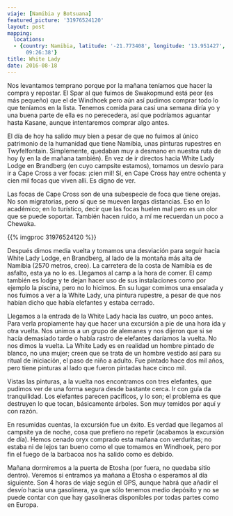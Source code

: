 ```yaml
---
viaje: [Namibia y Botsuana]
featured_picture: '31976524120'
layout: post
mapping:
  locations:
  - {country: Namibia, latitude: '-21.773408', longitude: '13.951427', time: '2016-08-18
      09:26:38'}
title: White Lady
date: 2016-08-18
---
```

Nos levantamos temprano porque por la mañana teníamos que hacer la compra y repostar. El Spar al que fuimos de Swakopmund está peor (es más pequeño) que el de Windhoek pero aún así pudimos comprar todo lo que teníamos en la lista. Tenemos comida para casi una semana diría yo y una buena parte de ella es no perecedera, así que podríamos aguantar hasta Kasane, aunque intentaremos comprar algo antes.

El día de hoy ha salido muy bien a pesar de que no fuimos al único patrimonio de la humanidad que tiene Namibia, unas pinturas rupestres en Twyfelfontain. Simplemente, quedaban muy a desmano en nuestra ruta de hoy (y en la de mañana también). En vez de ir directos hacia White Lady Lodge en Brandberg (en cuyo campsite estamos), tomamos un desvío para ir a Cape Cross a ver focas: ¡cien mil! Sí, en Cape Cross hay entre ochenta y cien mil focas que viven allí. Es digno de ver.

Las focas de Cape Cross son de una subespecie de foca que tiene orejas. No son migratorias, pero sí que se mueven largas distancias. Eso en lo académico; en lo turístico, decir que las focas huelen mal pero es un olor que se puede soportar. También hacen ruido, a mí me recuerdan un poco a Chewaka.

{{% imgproc 31976524120 %}}

Después dimos media vuelta y tomamos una desviación para seguir hacia White Lady Lodge, en Brandberg, al lado de la montaña más alta de Namibia (2570 metros, creo). La carretera de la costa de Namibia es de asfalto, esta ya no lo es. Llegamos al camp a la hora de comer. El camp también es lodge y te dejan hacer uso de sus instalaciones como por ejemplo la piscina, pero no lo hicimos. En su lugar comimos una ensalada y nos fuimos a ver a la White Lady, una pintura rupestre, a pesar de que nos habían dicho que había elefantes y estaba cerrado.

Llegamos a la entrada de la White Lady hacia las cuatro, un poco antes. Para verla propiamente hay que hacer una excursión a pie de una hora ida y otra vuelta. Nos unimos a un grupo de alemanes y nos dijeron que si se hacía demasiado tarde o había rastro de elefantes daríamos la vuelta. No nos dimos la vuelta. La White Lady es en realidad un hombre pintado de blanco, no una mujer; creen que se trata de un hombre vestido así para su ritual de iniciación, el paso de niño a adulto. Fue pintado hace dos mil años, pero tiene pinturas al lado que fueron pintadas hace cinco mil.

Vistas las pinturas, a la vuelta nos encontramos con tres elefantes, que pudimos ver de una forma segura desde bastante cerca. Ir con guía da tranquilidad. Los elefantes parecen pacíficos, y lo son; el problema es que destruyen lo que tocan, básicamente árboles. Son muy temidos por aquí y con razón.

En resumidas cuentas, la excursión fue un éxito. Es verdad que llegamos al campsite ya de noche, cosa que prefiero no repetir (acabamos la excursión de día). Hemos cenado oryx comprado esta mañana con verduritas; no estaba ni de lejos tan bueno como el que tomamos en Windhoek, pero por fin el fuego de la barbacoa nos ha salido como es debido.

Mañana dormiremos a la puerta de Etosha (por fuera, no quedaba sitio dentro). Veremos si entramos ya mañana a Etosha o esperamos al día siguiente. Son 4 horas de viaje según el GPS, aunque habrá que añadir el desvío hacia una gasolinera, ya que sólo tenemos medio depósito y no se puede contar con que hay gasolineras disponibles por todas partes como en Europa.

